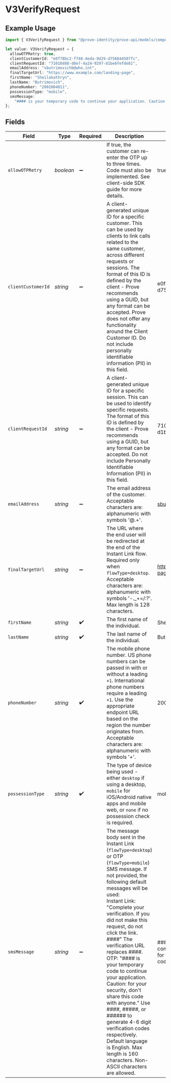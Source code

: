 # V3VerifyRequest

## Example Usage

```typescript
import { V3VerifyRequest } from "@prove-identity/prove-api/models/components";

let value: V3VerifyRequest = {
  allowOTPRetry: true,
  clientCustomerId: "e0f78bc2-f748-4eda-9d29-d756844507fc",
  clientRequestId: "71010d88-d0e7-4a24-9297-d1be6fefde81",
  emailAddress: "sbutrimovichb@who.int",
  finalTargetUrl: "https://www.example.com/landing-page",
  firstName: "Sheilakathryn",
  lastName: "Butrimovich",
  phoneNumber: "2001004011",
  possessionType: "mobile",
  smsMessage:
    "#### is your temporary code to continue your application. Caution: for your security, don't share this code with anyone.",
};
```

## Fields

| Field                                                                                                                                                                                                                                                                                                                                                                                                                                                                                                                                                                                                                             | Type                                                                                                                                                                                                                                                                                                                                                                                                                                                                                                                                                                                                                              | Required                                                                                                                                                                                                                                                                                                                                                                                                                                                                                                                                                                                                                          | Description                                                                                                                                                                                                                                                                                                                                                                                                                                                                                                                                                                                                                       | Example                                                                                                                                                                                                                                                                                                                                                                                                                                                                                                                                                                                                                           |
| --------------------------------------------------------------------------------------------------------------------------------------------------------------------------------------------------------------------------------------------------------------------------------------------------------------------------------------------------------------------------------------------------------------------------------------------------------------------------------------------------------------------------------------------------------------------------------------------------------------------------------- | --------------------------------------------------------------------------------------------------------------------------------------------------------------------------------------------------------------------------------------------------------------------------------------------------------------------------------------------------------------------------------------------------------------------------------------------------------------------------------------------------------------------------------------------------------------------------------------------------------------------------------- | --------------------------------------------------------------------------------------------------------------------------------------------------------------------------------------------------------------------------------------------------------------------------------------------------------------------------------------------------------------------------------------------------------------------------------------------------------------------------------------------------------------------------------------------------------------------------------------------------------------------------------- | --------------------------------------------------------------------------------------------------------------------------------------------------------------------------------------------------------------------------------------------------------------------------------------------------------------------------------------------------------------------------------------------------------------------------------------------------------------------------------------------------------------------------------------------------------------------------------------------------------------------------------- | --------------------------------------------------------------------------------------------------------------------------------------------------------------------------------------------------------------------------------------------------------------------------------------------------------------------------------------------------------------------------------------------------------------------------------------------------------------------------------------------------------------------------------------------------------------------------------------------------------------------------------- |
| `allowOTPRetry`                                                                                                                                                                                                                                                                                                                                                                                                                                                                                                                                                                                                                   | *boolean*                                                                                                                                                                                                                                                                                                                                                                                                                                                                                                                                                                                                                         | :heavy_minus_sign:                                                                                                                                                                                                                                                                                                                                                                                                                                                                                                                                                                                                                | If true, the customer can re-enter the OTP up to three times. Code must also be implemented. See client-side SDK guide for more details.                                                                                                                                                                                                                                                                                                                                                                                                                                                                                          | true                                                                                                                                                                                                                                                                                                                                                                                                                                                                                                                                                                                                                              |
| `clientCustomerId`                                                                                                                                                                                                                                                                                                                                                                                                                                                                                                                                                                                                                | *string*                                                                                                                                                                                                                                                                                                                                                                                                                                                                                                                                                                                                                          | :heavy_minus_sign:                                                                                                                                                                                                                                                                                                                                                                                                                                                                                                                                                                                                                | A client-generated unique ID for a specific customer. This can be used by clients to link calls related to the same customer, across different requests or sessions.  The format of this ID is defined by the client - Prove recommends using a GUID, but any format can be accepted. Prove does not offer any functionality around the Client Customer ID. Do not include personally identifiable information (PII) in this field.                                                                                                                                                                                               | e0f78bc2-f748-4eda-9d29-d756844507fc                                                                                                                                                                                                                                                                                                                                                                                                                                                                                                                                                                                              |
| `clientRequestId`                                                                                                                                                                                                                                                                                                                                                                                                                                                                                                                                                                                                                 | *string*                                                                                                                                                                                                                                                                                                                                                                                                                                                                                                                                                                                                                          | :heavy_minus_sign:                                                                                                                                                                                                                                                                                                                                                                                                                                                                                                                                                                                                                | A client-generated unique ID for a specific session. This can be used to identify specific requests. The format of this ID is defined by the client - Prove recommends using a GUID, but any format can be accepted. Do not include Personally Identifiable Information (PII) in this field.                                                                                                                                                                                                                                                                                                                                      | 71010d88-d0e7-4a24-9297-d1be6fefde81                                                                                                                                                                                                                                                                                                                                                                                                                                                                                                                                                                                              |
| `emailAddress`                                                                                                                                                                                                                                                                                                                                                                                                                                                                                                                                                                                                                    | *string*                                                                                                                                                                                                                                                                                                                                                                                                                                                                                                                                                                                                                          | :heavy_minus_sign:                                                                                                                                                                                                                                                                                                                                                                                                                                                                                                                                                                                                                | The email address of the customer. Acceptable characters are: alphanumeric with symbols '@.+'.                                                                                                                                                                                                                                                                                                                                                                                                                                                                                                                                    | sbutrimovichb@who.int                                                                                                                                                                                                                                                                                                                                                                                                                                                                                                                                                                                                             |
| `finalTargetUrl`                                                                                                                                                                                                                                                                                                                                                                                                                                                                                                                                                                                                                  | *string*                                                                                                                                                                                                                                                                                                                                                                                                                                                                                                                                                                                                                          | :heavy_minus_sign:                                                                                                                                                                                                                                                                                                                                                                                                                                                                                                                                                                                                                | The URL where the end user will be redirected at the end of the Instant Link flow. Required only when `flowType=desktop`. Acceptable characters are: alphanumeric with symbols '-._+=/:?'. Max length is 128 characters.                                                                                                                                                                                                                                                                                                                                                                                                          | https://www.example.com/landing-page                                                                                                                                                                                                                                                                                                                                                                                                                                                                                                                                                                                              |
| `firstName`                                                                                                                                                                                                                                                                                                                                                                                                                                                                                                                                                                                                                       | *string*                                                                                                                                                                                                                                                                                                                                                                                                                                                                                                                                                                                                                          | :heavy_check_mark:                                                                                                                                                                                                                                                                                                                                                                                                                                                                                                                                                                                                                | The first name of the individual.                                                                                                                                                                                                                                                                                                                                                                                                                                                                                                                                                                                                 | Sheilakathryn                                                                                                                                                                                                                                                                                                                                                                                                                                                                                                                                                                                                                     |
| `lastName`                                                                                                                                                                                                                                                                                                                                                                                                                                                                                                                                                                                                                        | *string*                                                                                                                                                                                                                                                                                                                                                                                                                                                                                                                                                                                                                          | :heavy_check_mark:                                                                                                                                                                                                                                                                                                                                                                                                                                                                                                                                                                                                                | The last name of the individual.                                                                                                                                                                                                                                                                                                                                                                                                                                                                                                                                                                                                  | Butrimovich                                                                                                                                                                                                                                                                                                                                                                                                                                                                                                                                                                                                                       |
| `phoneNumber`                                                                                                                                                                                                                                                                                                                                                                                                                                                                                                                                                                                                                     | *string*                                                                                                                                                                                                                                                                                                                                                                                                                                                                                                                                                                                                                          | :heavy_check_mark:                                                                                                                                                                                                                                                                                                                                                                                                                                                                                                                                                                                                                | The mobile phone number. US phone numbers can be passed in with or without a leading `+1`. International phone numbers require a leading `+1`. Use the appropriate endpoint URL based on the region the number originates from. Acceptable characters are: alphanumeric with symbols '+'.                                                                                                                                                                                                                                                                                                                                         | 2001004011                                                                                                                                                                                                                                                                                                                                                                                                                                                                                                                                                                                                                        |
| `possessionType`                                                                                                                                                                                                                                                                                                                                                                                                                                                                                                                                                                                                                  | *string*                                                                                                                                                                                                                                                                                                                                                                                                                                                                                                                                                                                                                          | :heavy_check_mark:                                                                                                                                                                                                                                                                                                                                                                                                                                                                                                                                                                                                                | The type of device being used - either `desktop` if using a desktop, `mobile` for iOS/Android native apps and mobile web, or `none` if no possession check is required.                                                                                                                                                                                                                                                                                                                                                                                                                                                           | mobile                                                                                                                                                                                                                                                                                                                                                                                                                                                                                                                                                                                                                            |
| `smsMessage`                                                                                                                                                                                                                                                                                                                                                                                                                                                                                                                                                                                                                      | *string*                                                                                                                                                                                                                                                                                                                                                                                                                                                                                                                                                                                                                          | :heavy_minus_sign:                                                                                                                                                                                                                                                                                                                                                                                                                                                                                                                                                                                                                | The message body sent in the Instant Link (`flowType=desktop`) or OTP (`flowType=mobile`) SMS message. If not provided, the following default messages will be used:<br/>Instant Link: "Complete your verification. If you did not make this request, do not click the link. ####" The verification URL replaces ####.<br/>OTP: "#### is your temporary code to continue your application. Caution: for your security, don't share this code with anyone." Use ####, #####, or ###### to generate 4-6 digit verification codes respectively.<br/>Default language is English. Max length is 160 characters. Non-ASCII characters are allowed. | #### is your temporary code to continue your application. Caution: for your security, don't share this code with anyone.                                                                                                                                                                                                                                                                                                                                                                                                                                                                                                          |